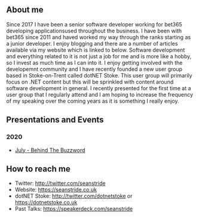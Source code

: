 ## About me

Since 2017 I have been a senior software developer working for bet365 developing applicationsused throughout the business. I have been with bet365 since 2011 and haved worked my way through the ranks starting as a junior developer. I enjoy blogging and there are a number of articles available via my website which is linked to below. Software development and everything related to it is not just a job for me and is more like a hobby, so I invest as much time as I can into it. I enjoy getting involved with the developemnt community and I have recently founded a new user group based in Stoke-on-Trent called dotNET Stoke. This user group will primarily focus on .NET content but this will be sprinkled with content around software development in general. I recently presented for the first time at a user group that I regularly attend and I am hoping to increase the frequency of my speaking over the coming years as it is something I really enjoy.

## Presentations and Events

### 2020

* [July - Behind The Buzzword](https://www.youtube.com/watch?v=o6ChfpqvBzQ)

## How to reach me

* Twitter: http://twitter.com/seanstride
* Website: https://seanstride.co.uk
* dotNET Stoke: http://twitter.com/dotnetstoke or https://dotnetstoke.co.uk
* Past Talks: https://speakerdeck.com/seanstride

<!--
**sstride/sstride** is a ✨ _special_ ✨ repository because its `README.md` (this file) appears on your GitHub profile.

Here are some ideas to get you started:

- 🔭 I’m currently working on ...
- 🌱 I’m currently learning ...
- 👯 I’m looking to collaborate on ...
- 🤔 I’m looking for help with ...
- 💬 Ask me about ...
- 📫 How to reach me: ...
- 😄 Pronouns: ...
- ⚡ Fun fact: ...
-->
